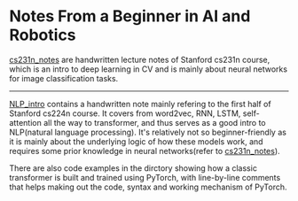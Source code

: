 #  Notes From a Beginner in AI and Robotics

[cs231n_notes](./cs231n_notes) are handwritten lecture notes of Stanford cs231n course, which is an intro to deep learning in CV and is mainly about neural networks for image classification tasks.

---

[NLP_intro](./NLP_intro) contains a handwritten note mainly refering to the first half of Stanford cs224n course. It covers from word2vec, RNN, LSTM, self-attention all the way to transformer, and thus serves as a good intro to NLP(natural language processing). It's relatively not so beginner-friendly as it is mainly about the underlying logic of how these models work, and requires some prior knowledge in neural networks(refer to [cs231n_notes](./cs231n_notes)).

There are also code examples in the dirctory showing how a classic transformer is built and trained using PyTorch, with line-by-line comments that helps making out the code, syntax and working mechanism of PyTorch.
